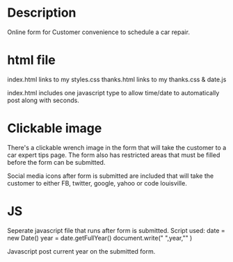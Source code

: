 # Description

Online form for Customer convenience to schedule a car repair. 

# html file

index.html links to my styles.css
thanks.html links to my thanks.css & date.js

index.html includes one javascript type to allow time/date to automatically post along with seconds.

# Clickable image

There's a clickable wrench image in the form that will take the customer to a car expert tips page. The form also has restricted areas that must be filled before the form can be submitted.

Social media icons after form is submitted are included that will take the customer to either FB, twitter, google, yahoo or code louisville.

# JS

Seperate javascript file that runs after form is submitted.
Script used:
date = new Date()
year = date.getFullYear()
document.write(" ",year,"" )

Javascript post current year on the submitted form.

